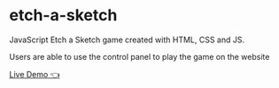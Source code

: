 # etch-a-sketch

<p>JavaScript Etch a Sketch game created with HTML, CSS and JS.<p>
<p>Users are able to use the control panel to play the game on the website</p>

<a href="https://wondersome.github.io/etch-a-sketch">Live Demo 👈</a>
